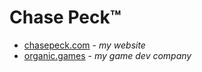 # Chase Peck™
- [chasepeck.com](https://chasepeck.com) - *my website*
- [organic.games](https://organic.games) - *my game dev company*
